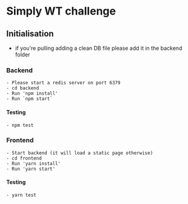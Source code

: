 # Simply WT challenge 

## Initialisation 
- if you're pulling adding a clean DB file please add it in the backend folder

### Backend
    - Please start a redis server on port 6379
    - cd backend
    - Run 'npm install'
    - Run `npm start`

#### Testing 
    - npm test

### Frontend 
    - Start backend (it will load a static page otherwise)
    - cd frontend
    - Run 'yarn install'
    - Run 'yarn start'

#### Testing 
    - yarn test 

